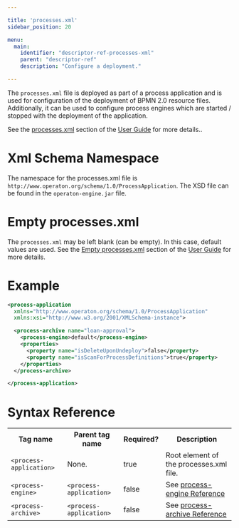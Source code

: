 ```yaml
---

title: 'processes.xml'
sidebar_position: 20

menu:
  main:
    identifier: "descriptor-ref-processes-xml"
    parent: "descriptor-ref"
    description: "Configure a deployment."

---
```



The `processes.xml` file is deployed as part of a process application and is used for configuration of the deployment of BPMN 2.0 resource files. Additionally, it can be used to configure process engines which are started / stopped with the deployment of the application.

See the [processes.xml](../../../user-guide/process-applications/the-processes-xml-deployment-descriptor.md) section of the <a href="../user-guide/index.md">User Guide</a> for more details..


# Xml Schema Namespace

The namespace for the processes.xml file is `http://www.operaton.org/schema/1.0/ProcessApplication`. The XSD file can be found in the `operaton-engine.jar` file.


# Empty processes.xml

The `processes.xml` may be left blank (can be empty). In this case, default values are used. See the [Empty processes.xml](../../../user-guide/process-applications/the-processes-xml-deployment-descriptor.md#empty-processes-xml) section of the [User Guide](../../../user-guide/index.md) for more details.


# Example

```xml
<process-application
  xmlns="http://www.operaton.org/schema/1.0/ProcessApplication"
  xmlns:xsi="http://www.w3.org/2001/XMLSchema-instance">

  <process-archive name="loan-approval">
    <process-engine>default</process-engine>
    <properties>
      <property name="isDeleteUponUndeploy">false</property>
      <property name="isScanForProcessDefinitions">true</property>
    </properties>
  </process-archive>

</process-application>
```


# Syntax Reference

<table class="table table-striped">
  <tr>
    <th>Tag name</th>
    <th>Parent tag name</th>
    <th>Required?</th>
    <th>Description</th>
  </tr>
  <tr>
    <td><code>&lt;process-application&gt;</code></td>
    <td>None.</td>
    <td>true</td>
    <td>Root element of the processes.xml file.</td>
  </tr>
  <tr>
    <td><code>&lt;process-engine&gt;</code></td>
    <td><code>&lt;process-application&gt;</code></td>
    <td>false</td>
    <td>See <a href="../reference/deployment-descriptors/tags/process-engine.md">process-engine Reference</a></td>
  </tr>
    <tr>
    <td><code>&lt;process-archive&gt;</code></td>
    <td><code>&lt;process-application&gt;</code></td>
    <td>false</td>
    <td>See <a href="../reference/deployment-descriptors/tags/process-archive.md">process-archive Reference</a></td>
  </tr>
</table>
